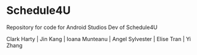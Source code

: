 # Schedule4U
Repository for code for Android Studios Dev of Schedule4U

Clark Harty | 
Jin Kang |
Ioana Munteanu |
Angel Sylvester |
Elise Tran |
Yi Zhang 

